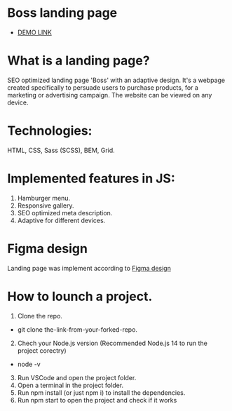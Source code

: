 # Boss landing page
- [DEMO LINK](https://vladyslava-buzova.github.io/boss-landing)

# What is a landing page?
SEO optimized landing page 'Boss' with an adaptive design.
It's a webpage created specifically to persuade users to purchase products, for a marketing or advertising campaign.
The website can be viewed on any device.

# Technologies:
HTML, CSS, Sass (SCSS), BEM, Grid.

# Implemented features in JS:
1. Hamburger menu.
2. Responsive gallery.
3. SEO optimized meta description.
4. Adaptive for different devices.

# Figma design
Landing page was implement according to
[Figma design](https://www.figma.com/file/RWScbRqfMiupSIXuihheey/BOSE-(Copy)?node-id=0%3A1&t=GDEMzP78gSRqotVU-0)

# How to lounch a project.
1. Clone the repo.
  - git clone the-link-from-your-forked-repo.
2. Chech your Node.js version (Recommended Node.js 14 to run the project corectry)
  - node -v
3. Run VSCode and open the project folder.
4. Open a terminal in the project folder.
5. Run npm install (or just npm i) to install the dependencies.
6. Run npm start to open the project and check if it works
